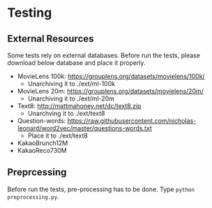 # Testing
## External Resources
Some tests rely on external databases. Before run the tests, please download below database and place it properly.
  - MovieLens 100k: https://grouplens.org/datasets/movielens/100k/
    - Unarchiving it to ./ext/ml-100k
  - MovieLens 20m: https://grouplens.org/datasets/movielens/20m/
    - Unarchiving it to ./ext/ml-20m
  - Text8: http://mattmahoney.net/dc/text8.zip
    - Unarchving it to ./ext/text8
  - Question-words: https://raw.githubusercontent.com/nicholas-leonard/word2vec/master/questions-words.txt
    - Place it to ./ext/text8
  - KakaoBrunch12M
  - KakaoReco730M

## Preprcessing
Before run the tests, pre-processing has to be done. Type `python preprocessing.py`.
